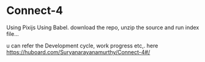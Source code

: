 # Connect-4

Using Pixijs
Using Babel. 
download the repo, unzip the source and run index file...

u can refer the Development cycle, work progress etc,. here
https://huboard.com/Suryanarayanamurthy/Connect-4#/
